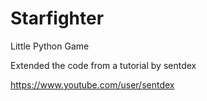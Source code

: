 # Starfighter
Little Python Game

Extended the code from a tutorial by sentdex

https://www.youtube.com/user/sentdex
